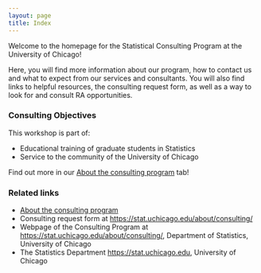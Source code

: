 ```yaml
---
layout: page
title: Index
---
```


Welcome to the homepage for the Statistical Consulting Program at the University of Chicago!

Here, you will find more information about our program, how to contact us and what to expect from our services and consultants. You will also find links to helpful resources, the consulting request form, as well as a way to look for and consult RA opportunities.



### Consulting Objectives
This workshop is part of:
* Educational training of graduate students in Statistics
* Service to the community of the University of Chicago

Find out more in our [About the consulting program](https://uofcstatdeptconsult.github.io/about/) tab!

### Related links
* [About the consulting program](https://uofcstatdeptconsult.github.io/about/)
* Consulting request form at https://stat.uchicago.edu/about/consulting/
* Webpage of the Consulting Program at https://stat.uchicago.edu/about/consulting/, Department of Statistics, University of Chicago
* The Statistics Department https://stat.uchicago.edu, University of Chicago


